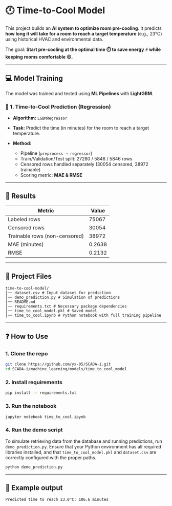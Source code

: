 # 🕛 Time-to-Cool Model
This project builds an **AI system to optimize room pre-cooling**.
It predicts **how long it will take for a room to reach a target temperature** (e.g., 23°C) using historical HVAC and environmental data.

The goal: **Start pre-cooling at the optimal time ⏱️ to save energy ⚡ while keeping rooms comfortable 😌.**

---

## 💻 Model Training
The model was trained and tested using **ML Pipelines** with **LightGBM**.

### 🔹 1. **Time-to-Cool Prediction (Regression)**
* **Algorithm:** `LGBMRegressor`
* **Task:** Predict the time (in minutes) for the room to reach a target temperature.
* **Method:**

  * Pipeline (`preprocess → regressor`)
  * Train/Validation/Test split: 27280 / 5846 / 5846 rows
  * Censored rows handled separately (30054 censored, 38972 trainable)
  * Scoring metric: **MAE & RMSE**

---

## 🧠 Results

| Metric                     | Value                  |
| -------------------------- | -------------------- |
| Labeled rows               | 75067                |
| Censored rows              | 30054                |
| Trainable rows (non-censored) | 38972             |
| MAE (minutes)              | 0.2638               |
| RMSE                       | 0.2132               |

---

## 📂 Project Files
```
time-to-cool-model/
│── dataset.csv # Input dataset for prediction
│── demo_prediction.py # Simulation of predictions
│── README.md
│── requirements.txt # Necessary package dependencies
│── time_to_cool_model.pkl # Saved model
│── time_to_cool.ipynb # Python notebook with full training pipeline
```

---

## ❓ How to Use

### 1. Clone the repo

```bash
git clone https://github.com/yx-05/SCADA-i.git
cd SCADA-i/machine_learning/models/time_to_cool_model
```

### 2. Install requirements

```bash
pip install -r requirements.txt
```

### 3. Run the notebook

```bash
jupyter notebook time_to_cool.ipynb
```
### 4. Run the demo script
To simulate retrieving data from the database and running predictions, run `demo_prediction.py`. Ensure that your Python environment has all required libraries installed, and that `time_to_cool_model.pkl` and `dataset.csv` are correctly configured with the proper paths.
```bash
python demo_prediction.py
```
---

## 📃 Example output
```bash
Predicted time to reach 23.0°C: 106.6 minutes
```